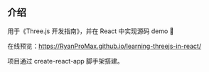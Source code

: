 ## 介绍

用于《Three.js 开发指南》，并在 React 中实现源码 demo 🚀

在线预览：https://RyanProMax.github.io/learning-threejs-in-react/

项目通过 create-react-app 脚手架搭建。
